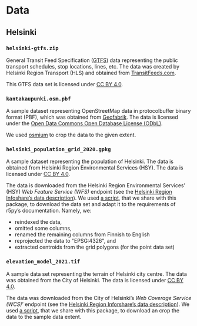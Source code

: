 # Data

## Helsinki

### `helsinki-gtfs.zip`

General Transit Feed Specification ([GTFS](https://developers.google.com/transit/gtfs/reference))
data representing the public transport schedules, stop locations, lines, etc.
The data was created by Helsinki Region Transport (HLS) and obtained from
[TransitFeeds.com](https://transitfeeds.com/p/helsinki-regional-transport/735).

This GTFS data set is licensed under [CC BY 4.0](https://creativecommons.org/licenses/by/4.0/).


### `kantakaupunki.osm.pbf`

A sample dataset representing OpenStreetMap data in protocolbuffer binary format (PBF),
which was obtained from [Geofabrik](https://download.geofabrik.de/europe/finland.html).
The data is licensed under the [Open Data Commons Open Database License (ODbL)](https://www.openstreetmap.org/copyright).

We used [osmium](https://osmcode.org/osmium-tool/) to crop the data to the given extent.


### `helsinki_population_grid_2020.gpkg`

A sample dataset representing the population of Helsinki.
The data is obtained from Helsinki Region Environmental Services (HSY).
The data is licensed under [CC BY 4.0](https://creativecommons.org/licenses/by/4.0/).

The data is downloaded from the Helsinki Region Environmental Services’ (HSY)
*Web Feature Service (WFS)* endpoint (see the
[Helsinki Region Infoshare’s data description](https://hri.fi/data/en_GB/dataset/vaestotietoruudukko)).
We used [a script](scripts/download_population_grid.py), that we share with this package, to download
the data set and adapt it to the requirements of r5py’s documentation. Namely, we:

- reindexed the data,
- omitted some columns,
- renamed the remaining columns from Finnish to English
- reprojected the data to "EPSG:4326", and
- extracted centroids from the grid polygons (for the point data set)


### `elevation_model_2021.tif` 

A sample data set representing the terrain of Helsinki city centre.
The data was obtained from the City of Helsinki.
The data is licensed under [CC BY 4.0](https://creativecommons.org/licenses/by/4.0/).

The data was downloaded from the City of Helsinki’s *Web Coverage Service
(WCS)*’ endpoint (see the [Helsinki Region Inforshare’s data
description](https://hri.fi/data/fi/dataset/helsingin-korkeusmalli)).  We used
[a script](scripts/download_elevation_model.py), that we share with this
package, to download an crop the data to the sample data extent.
